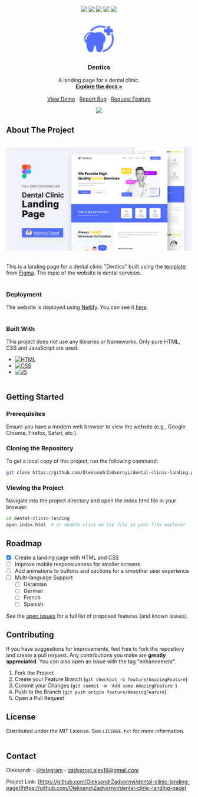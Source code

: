 <!-- PROJECT SHIELDS -->
<p align="center">
  <a href="https://github.com/OleksandrZadvornyi/dental-clinic-landing-page/graphs/contributors"><img src="https://img.shields.io/github/contributors/OleksandrZadvornyi/dental-clinic-landing-page.svg?style=for-the-badge"></a>
  <a href="https://github.com/OleksandrZadvornyi/dental-clinic-landing-page/network/members"><img src="https://img.shields.io/github/forks/OleksandrZadvornyi/dental-clinic-landing-page.svg?style=for-the-badge"></a>
  <a href="https://github.com/OleksandrZadvornyi/dental-clinic-landing-page/stargazers"><img src="https://img.shields.io/github/stars/OleksandrZadvornyi/dental-clinic-landing-page.svg?style=for-the-badge"></a>
  <a href="https://github.com/OleksandrZadvornyi/dental-clinic-landing-page/issues"><img src="https://img.shields.io/github/issues/OleksandrZadvornyi/dental-clinic-landing-page.svg?style=for-the-badge"></a>
  <a href="https://github.com/OleksandrZadvornyi/dental-clinic-landing-page/blob/master/LICENSE"><img src="https://img.shields.io/github/license/OleksandrZadvornyi/dental-clinic-landing-page.svg?style=for-the-badge"></a>
</p>

<!-- PROJECT LOGO -->
<br />
<div align="center">
  <a href="https://github.com/OleksandrZadvornyi/dental-clinic-landing-page">
    <img src="images/logo.png" alt="Logo" width="80" height="80">
  </a>

  <h3 align="center">Dentics</h3>

  <p align="center">
    A landing page for a dental clinic.
    <br />
    <a href="https://github.com/OleksandrZadvornyi/dental-clinic-landing-page"><strong>Explore the docs »</strong></a>
    <br />
    <br />
    <a href="https://github.com/OleksandrZadvornyi/dental-clinic-landing-page">View Demo</a>
    ·
    <a href="https://github.com/OleksandrZadvornyi/dental-clinic-landing-page/issues">Report Bug</a>
    ·
    <a href="https://github.com/OleksandrZadvornyi/dental-clinic-landing-page/issues">Request Feature</a>
  </p>

  <p align="center">
    <a href="https://app.netlify.com/sites/denticss/deploys"><img src="https://api.netlify.com/api/v1/badges/38070572-4354-43e8-9f8f-d49fd5d25a3a/deploy-status"></a>
  </p>
</div>



<!-- ABOUT THE PROJECT -->
## About The Project

<div align="center">
  <br/>
  <a href="https://denticss.netlify.app/"><img src="images/website-preview.jpg" width="750" title="hover text"></a>
  <br/><br/>
</div>

This is a landing page for a dental clinic "Dentics" built using the [template](https://www.figma.com/file/MTWUVMJIGoBjUZKJnfTU33/Landing-Page-for-Dental-Clinic-(Community)?type=design&node-id=0-1&mode=design&t=vSPIbxqZ6YM4ftVu-0) from [Figma](https://www.figma.com/). The topic of the website is dental services.
<br><br>

### Deployment

The website is deployed using [Netlify](https://www.netlify.com/). You can see it [here](https://denticss.netlify.app/).
<br><br>


### Built With

This project does not use any libraries or frameworks. Only pure HTML, CSS  and JavaScript are used.

* [![HTML][HTML]][HTML-url]
* [![CSS][CSS]][CSS-url]
* [![JS][JS]][JS-url]
<br><br>



<!-- GETTING STARTED -->
## Getting Started

### Prerequisites

Ensure you have a modern web browser to view the website (e.g., Google Chrome, Firefox, Safari, etc.).

### Cloning the Repository

To get a local copy of this project, run the following command:

```bash
git clone https://github.com/OleksandrZadvornyi/dental-clinic-landing.git
```

### Viewing the Project

Navigate into the project directory and open the index.html file in your browser:

```bash
cd dental-clinic-landing
open index.html  # or double-click on the file in your file explorer
```


<!-- ROADMAP -->
## Roadmap

- [x] Create a landing page with HTML and CSS
- [ ] Improve mobile responsiveness for smaller screens
- [ ] Add animations to buttons and sections for a smoother user experience
- [ ] Multi-language Support
    - [ ] Ukrainian
    - [ ] German
    - [ ] French
    - [ ] Spanish

See the [open issues](https://github.com/OleksandrZadvornyi/dental-clinic-landing/issues) for a full list of proposed features (and known issues).


<!-- CONTRIBUTING -->
## Contributing

If you have suggestions for improvements, feel free to fork the repository and create a pull request. Any contributions you make are **greatly appreciated**. You can also open an issue with the tag "enhancement".

1. Fork the Project
2. Create your Feature Branch (`git checkout -b feature/AmazingFeature`)
3. Commit your Changes (`git commit -m 'Add some AmazingFeature'`)
4. Push to the Branch (`git push origin feature/AmazingFeature`)
5. Open a Pull Request



<!-- LICENCE -->
## License

Distributed under the MIT License. See `LICENSE.txt` for more information.
<br><br>


<!-- CONTACT -->
## Contact

Oleksandr - [@telegram](https://t.me/oleksandr_zadvornyi) - zadvornyi.alex16@gmail.com

Project Link: [https://github.com/OleksandrZadvornyi/dental-clinic-landing-page](https://github.com/OleksandrZadvornyi/dental-clinic-landing-page)


<!-- MARKDOWN LINKS & IMAGES -->
<!-- https://www.markdownguide.org/basic-syntax/#reference-style-links -->
[HTML]: https://img.shields.io/badge/HTML-red?style=for-the-badge&logo=html5&logoColor=white
[HTML-url]: https://developer.mozilla.org/en-US/docs/Web/HTML
[CSS]: https://img.shields.io/badge/CSS-blue?&style=for-the-badge&logo=css3&logoColor=white
[CSS-url]: https://developer.mozilla.org/en-US/docs/Web/CSS
[JS]: https://img.shields.io/badge/JavaScript-yellow?style=for-the-badge&logo=javascript&logoColor=white
[JS-url]: https://developer.mozilla.org/en-US/docs/Web/JavaScript
